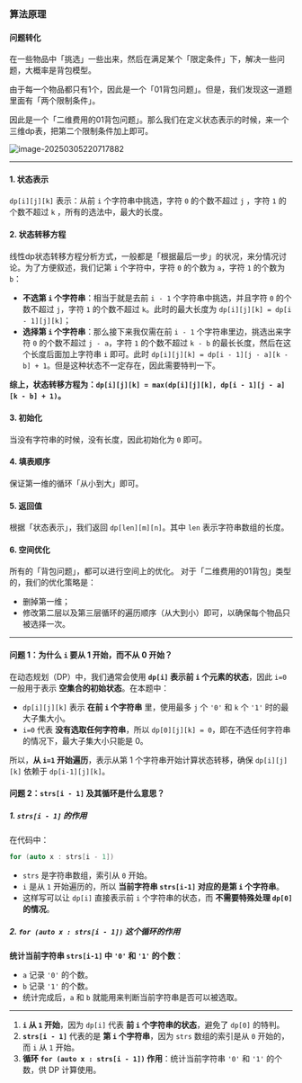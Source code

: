 ### 算法原理

#### 问题转化

在一些物品中「挑选」一些出来，然后在满足某个「限定条件」下，解决一些问题，大概率是背包模型。

由于每一个物品都只有1个，因此是一个「01背包问题」。但是，我们发现这一道题里面有「两个限制条件」。

因此是一个「二维费用的01背包问题」。那么我们在定义状态表示的时候，来一个三维dp表，把第二个限制条件加上即可。

![image-20250305220717882](https://cdn.jsdelivr.net/gh/huangcancan-xbc/Drawing-bed@master/Algorithm/20250305220718013.png)

---

#### 1. 状态表示

`dp[i][j][k]` 表示：从前 `i` 个字符串中挑选，字符 `0` 的个数不超过 `j` ，字符 `1` 的个数不超过 `k` ，所有的选法中，最大的长度。

#### 2. 状态转移方程

线性dp状态转移方程分析方式，一般都是「根据最后一步」的状况，来分情况讨论。为了方便叙述，我们记第 `i` 个字符中，字符 `0` 的个数为 `a`，字符 `1` 的个数为 `b`：
- **不选第 `i` 个字符串**：相当于就是去前 `i - 1` 个字符串中挑选，并且字符 `0` 的个数不超过 `j`，字符 `1` 的个数不超过 `k`。此时的最大长度为 `dp[i][j][k] = dp[i - 1][j][k]`；
- **选择第 `i` 个字符串**：那么接下来我仅需在前 `i - 1` 个字符串里边，挑选出来字符 `0` 的个数不超过 `j - a`，字符 `1` 的个数不超过 `k - b` 的最长长度，然后在这个长度后面加上字符串 `i` 即可。此时 `dp[i][j][k] = dp[i - 1][j - a][k - b] + 1`。但是这种状态不一定存在，因此需要特判一下。

**综上，状态转移方程为：`dp[i][j][k] = max(dp[i][j][k], dp[i - 1][j - a][k - b] + 1)`。**

#### 3. 初始化
当没有字符串的时候，没有长度，因此初始化为 `0` 即可。

#### 4. 填表顺序
保证第一维的循环「从小到大」即可。

#### 5. 返回值
根据「状态表示」，我们返回 `dp[len][m][n]`。其中 `len` 表示字符串数组的长度。

#### 6. 空间优化
所有的「背包问题」，都可以进行空间上的优化。
对于「二维费用的01背包」类型的，我们的优化策略是：
- 删掉第一维；
- 修改第二层以及第三层循环的遍历顺序（从大到小）即可，以确保每个物品只被选择一次。

---

#### 问题 1：为什么 `i` 要从 1 开始，而不从 0 开始？

在动态规划（DP）中，我们通常会使用 **`dp[i]` 表示前 `i` 个元素的状态**，因此 `i=0` 一般用于表示 **空集合的初始状态**。在本题中：

-   `dp[i][j][k]` 表示 **在前 `i` 个字符串** 里，使用最多 `j` 个 `'0'` 和 `k` 个 `'1'` 时的最大子集大小。
-   `i=0` 代表 **没有选取任何字符串**，所以 `dp[0][j][k] = 0`，即在不选任何字符串的情况下，最大子集大小只能是 0。

所以，**从 `i=1` 开始遍历**，表示从第 1 个字符串开始计算状态转移，确保 `dp[i][j][k]` 依赖于 `dp[i-1][j][k]`。

#### 问题 2：`strs[i - 1]` 及其循环是什么意思？

##### 1. `strs[i - 1]` 的作用

在代码中：

```cpp
for (auto x : strs[i - 1])
```

-   `strs` 是字符串数组，索引从 `0` 开始。
-   `i` 是从 `1` 开始遍历的，所以 **当前字符串 `strs[i-1]` 对应的是第 `i` 个字符串**。
-   这样写可以让 `dp[i]` 直接表示前 `i` 个字符串的状态，而 **不需要特殊处理 `dp[0]` 的情况**。

##### 2. `for (auto x : strs[i - 1])` 这个循环的作用

**统计当前字符串 `strs[i-1]` 中 `'0'` 和 `'1'` 的个数**：

-   `a` 记录 `'0'` 的个数。
-   `b` 记录 `'1'` 的个数。
-   统计完成后，`a` 和 `b` 就能用来判断当前字符串是否可以被选取。

---

1.  **`i` 从 `1` 开始**，因为 `dp[i]` 代表 **前 `i` 个字符串的状态**，避免了 `dp[0]` 的特判。
2.  **`strs[i - 1]`** 代表的是 **第 `i` 个字符串**，因为 `strs` 数组的索引是从 `0` 开始的，而 `i` 从 `1` 开始。
3.  **循环 `for (auto x : strs[i - 1])` 作用**：统计当前字符串 `'0'` 和 `'1'` 的个数，供 DP 计算使用。